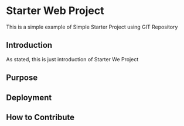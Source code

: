 # Starter Web Project
This is a simple example of Simple Starter Project using GIT Repository

## Introduction
As stated, this is just introduction of Starter We Project

## Purpose

## Deployment 

## How to Contribute